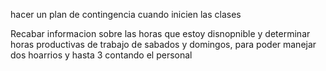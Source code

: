 hacer un plan de contingencia cuando inicien las clases

Recabar informacion sobre las horas que estoy disnopnible y determinar horas productivas de trabajo de sabados y domingos, para poder manejar dos hoarrios y hasta 3 contando el personal
